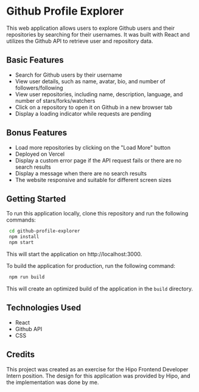 # Github Profile Explorer

This web application allows users to explore Github users and their repositories by searching for their usernames. It was built with React and utilizes the Github API to retrieve user and repository data.

## Basic Features

- Search for Github users by their username
- View user details, such as name, avatar, bio, and number of followers/following
- View user repositories, including name, description, language, and number of stars/forks/watchers
- Click on a repository to open it on Github in a new browser tab
- Display a loading indicator while requests are pending

## Bonus Features

- Load more repositories by clicking on the "Load More" button
- Deployed on Vercel
- Display a custom error page if the API request fails or there are no search results
- Display a message when there are no search results
- The website responsive and suitable for different screen sizes

## Getting Started

To run this application locally, clone this repository and run the following commands:

```bash
 cd github-profile-explorer
 npm install
 npm start
```

This will start the application on http://localhost:3000.

To build the application for production, run the following command:

```bash
 npm run build
```

This will create an optimized build of the application in the `build` directory.

## Technologies Used

- React
- Github API
- CSS

## Credits

This project was created as an exercise for the Hipo Frontend Developer Intern position. The design for this application was provided by Hipo, and the implementation was done by me.
